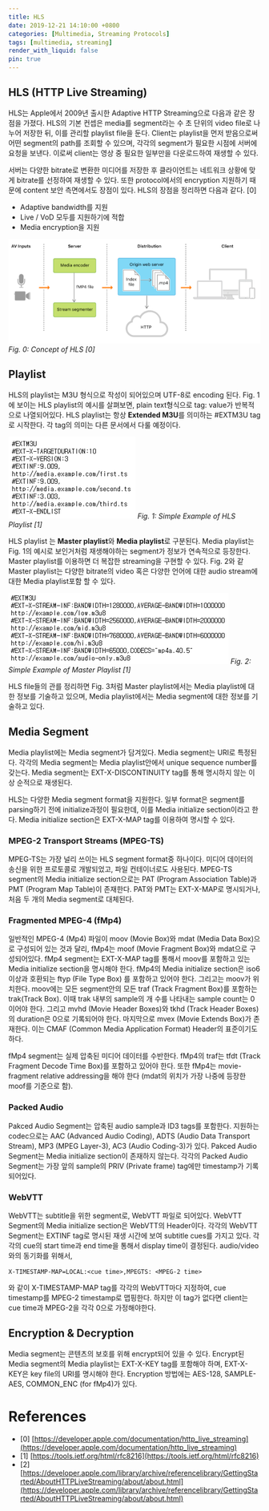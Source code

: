 ```yaml
---
title: HLS
date: 2019-12-21 14:10:00 +0800
categories: [Multimedia, Streaming Protocols]
tags: [multimedia, streaming]
render_with_liquid: false
pin: true
---
```


## HLS (HTTP Live Streaming)

HLS는 Apple에서 2009년 출시한 Adaptive HTTP Streaming으로 다음과 같은 장점을 가졌다. HLS의 기본 컨셉은 media를 segment라는 수 초 단위의 video file로 나누어 저장한 뒤, 이를 관리할 playlist file을 둔다. Client는 playlist을 먼저 받음으로써 어떤 segment의 path를 조회할 수 있으며, 각각의 segment가 필요한 시점에 서버에 요청을 보낸다. 이로써 client는 영상 중 필요한 일부만을 다운로드하여 재생할 수 있다.

서버는 다양한 bitrate로 변환한 미디어를 저장한 후 클라이언트는 네트워크 상황에 맞게 bitrate를 선정하여 재생할 수 있다. 또한 protocol에서의 encryption 지원하기 때문에 content 보안 측면에서도 장점이 있다. HLS의 장점을 정리하면 다음과 같다. [0]

- Adaptive bandwidth를 지원
- Live / VoD 모두를 지원하기에 적합
- Media encryption을 지원

![Concept of HLS](/assets/img/post/multimedia_protocol/hls/hls-concept.png)
_Fig. 0: Concept of HLS [0]_

## Playlist

HLS의 playlist는 M3U 형식으로 작성이 되어있으며 UTF-8로 encoding 된다. Fig. 1에 보이는 HLS playlist의 예시를 살펴보면, plain text형식으로 tag: value가 반복적으로 나열되어있다. HLS playlist는 항상 **Extended M3U**를 의미하는 #EXTM3U tag로 시작한다. 각 tag의 의미는 다른 문서에서 다룰 예정이다. 

![Simple Example of HLS Playlist](/assets/img/post/multimedia_protocol/hls/hls-playlist-example.png)
_Fig. 1: Simple Example of HLS Playlist [1]_

HLS playlist 는 **Master playlist**와 **Media playlist**로 구분된다. Media playlist는 Fig. 1의 예시로 보인거처럼 재생해야하는 segment가 정보가 연속적으로 등장한다. Master playlist를 이용하면 더 복잡한 streaming을 구현할 수 있다. Fig. 2와 같 Master playlist는 다양한 bitrate의 video 혹은 다양한 언어에 대한 audio stream에 대한 Media playlist포함 할 수 있다.

![Simple Example of Master Playlist](/assets/img/post/multimedia_protocol/hls/master-playlist-example.png)
_Fig. 2: Simple Example of Master Playlist [1]_

HLS file들의 관를 정리하면 Fig. 3처럼 Master playlist에서는 Media playlist에 대한 정보를 기술하고 있으며, Media playlist에서는 Media segment에 대한 정보를 기술하고 있다.

## Media Segment

Media playlist에는 Media segment가 담겨있다.  Media segment는 URI로 특정된다. 각각의 Media segment는 Media playlist안에서 unique sequence number를 갖는다. Media segment는 EXT-X-DISCONTINUITY tag를 통해 명시하지 않는 이상 순적으로 재생된다.

HLS는 다양한 Media segment format을 지원한다.  일부 format은 segment를 parsing하기 전에 initialize과정이 필요한데, 이를 Media initialize section이라고 한다. Media initialize section은 EXT-X-MAP tag를 이용하여 명시할 수 있다.

### MPEG-2 Transport Streams (MPEG-TS)

MPEG-TS는 가장 널리 쓰이는 HLS segment format중 하나이다. 미디어 데이터의 송신을 위한 프로토콜로 개발되었고, 파일 컨테이너로도 사용된다. MPEG-TS segment의 Media initialize section으로는 PAT (Program Association Table)과 PMT (Program Map Table)이 존재한다. PAT와 PMT는 EXT-X-MAP로 명시되거나, 처음 두 개의 Media segment로 대체된다.

### Fragmented MPEG-4 (fMp4)

일반적인 MPEG-4 (Mp4) 파일이 moov (Movie Box)와 mdat (Media Data Box)으로 구성되어 있는 것과 달리, fMp4는 moof (Movie Fragment Box)와 mdat으로 구성되어있다. fMp4 segment는 EXT-X-MAP tag를 통해서 moov를 포함하고 있는 Media initialize section을 명시해야 한다. fMp4의 Media initialize section은 iso6 이상과 호환되는 ftyp (File Type Box) 를 포함하고 있어야 한다. 그리고는 moov가 위치한다. moov에는 모든 segment안의 모든 traf (Track Fragment Box)를  포함하는 trak(Track Box). 이때 trak 내부의 sample의 개 수를 나타내는 sample count는 0이어야 한다. 그리고 mvhd (Movie Header Boxes)와 tkhd (Track Header Boxes)의 duration은 0으로 기록되어야 한다. 마지막으로 mvex (Movie Extends Box)가 존재한다. 이는 CMAF (Common Media Application Format) Header의 표준이기도 하다. 

fMp4 segment는 실제 압축된 미디어 데이터를 수반한다. fMp4의 traf는 tfdt (Track Fragment Decode Time Box)를 포함하고 있어야 한다.  또한 fMp4는 movie-fragment relative addressing을 해야 한다 (mdat의 위치가 가장 나중에 등장한 moof를 기준으로 함).

### Packed Audio
Pakced Audio Segment는 압축된 audio sample과 ID3 tags를 포함한다. 지원하는 codec으로는 AAC (Advanced Audio Coding), ADTS (Audio Data Transport Stream), MP3 (MPEG Layer-3), AC3 (Audio Coding-3)가 있다. Pakced Audio Segment는 Media initialize section이 존재하지 않는다. 각각의 Packed Audio Segment는 가장 앞의 sample의 PRIV (Private frame) tag에만 timestamp가 기록되어있다.

### WebVTT
WebVTT는 subtitle을 위한 segment로, WebVTT 파일로 되어있다. WebVTT Segment의 Media initialize section은 WebVTT의 Header이다. 각각의 WebVTT Segment는 EXTINF tag로 명시된 재생 시간에 보여 subtitle cues를 가지고 있다. 각각의 cue의 start time과 end time을 통해서 display time이 결정된다.  audio/video와의 동기화를 위해서,

```
X-TIMESTAMP-MAP=LOCAL:<cue time>,MPEGTS: <MPEG-2 time>
```

와 같이  X-TIMESTAMP-MAP tag를 각각의 WebVTT마다 지정하여, cue timestamp를 MPEG-2 timestamp로 맵핑한다. 하지만 이 tag가 없다면 client는 cue time과 MPEG-2을 각각 0으로 가정해야한다.

## Encryption & Decryption

Media segment는 콘텐츠의 보호를 위해 encrypt되어 있을 수 있다. Encrypt된 Media segment의 Media playlist는 EXT-X-KEY tag를 포함해야 하며, EXT-X-KEY은 key file의 URI를 명시해야 한다.  Encryption 방법에는 AES-128, SAMPLE-AES, COMMON_ENC (for fMp4)가 있다. 

# References

- [0] [https://developer.apple.com/documentation/http_live_streaming](https://developer.apple.com/documentation/http_live_streaming)
- [1] [https://tools.ietf.org/html/rfc8216](https://tools.ietf.org/html/rfc8216)
- [2] [https://developer.apple.com/library/archive/referencelibrary/GettingStarted/AboutHTTPLiveStreaming/about/about.html](https://developer.apple.com/library/archive/referencelibrary/GettingStarted/AboutHTTPLiveStreaming/about/about.html)
